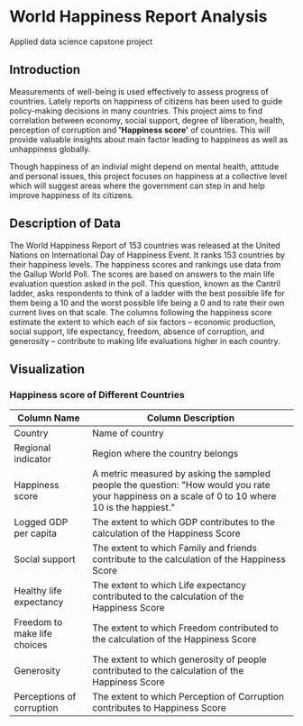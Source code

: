 # World Happiness Report Analysis

Applied data science capstone project

## Introduction

Measurements of well-being is used effectively to assess progress of countries. Lately reports on happiness of citizens has been used to guide policy-making decisions in many countries. This project aims to find correlation between economy, social support, degree of liberation, health, perception of corruption and **'Happiness score'** of countries. This will provide valuable insights about main factor leading to happiness as well as unhappiness globally. 

Though happiness of an indivial might depend on mental health, attitude and personal issues, this project focuses on happiness at a collective level which will suggest areas where the government can step in and help improve happiness of its citizens.

## Description of Data

The World Happiness Report of 153 countries was released at the United Nations on International Day of Happiness Event. It ranks 153 countries by their happiness levels. The happiness scores and rankings use data from the Gallup World Poll. The scores are based on answers to the main life evaluation question asked in the poll. This question, known as the Cantril ladder, asks respondents to think of a ladder with the best possible life for them being a 10 and the worst possible life being a 0 and to rate their own current lives on that scale. The columns following the happiness score estimate the extent to which each of six factors – economic production, social support, life expectancy, freedom, absence of corruption, and generosity – contribute to making life evaluations higher in each country.

<table>
  <thead>
    <tr>
      <th>Column Name</th>
      <th>Column Description</th>
    </tr>
  </thead>
  <tbody>
    <tr>
      <td>Country</td>
      <td>Name of country</td>
    </tr>
    <tr>
      <td>Regional indicator</td>
      <td>Region where the country belongs</td>
    </tr>
    <tr>
      <td>Happiness score</td>
      <td>A metric measured by asking the sampled people the question: "How would you rate your happiness on a scale of 0 to 10 where 10 is the happiest."</td>
    </tr>
    <tr>
      <td>Logged GDP per capita</td>
      <td>The extent to which GDP contributes to the calculation of the Happiness Score</td>
    </tr>
    <tr>
      <td>Social support</td>
      <td>The extent to which Family and friends contribute to the calculation of the Happiness Score</td>
    </tr>
    <tr>
      <td>Healthy life expectancy</td>
      <td>The extent to which Life expectancy contributed to the calculation of the Happiness Score</td>
    </tr>
    <tr>
      <td>Freedom to make life choices</td>
      <td>The extent to which Freedom contributed to the calculation of the Happiness Score</td>
    </tr>
    <tr>
      <td>Generosity</td>
      <td>The extent to which generosity of people contributed to the calculation of the Happiness Score</td>
    </tr>
     <tr>
      <td>Perceptions of corruption</td>
      <td>The extent to which Perception of Corruption contributes to Happiness Score</td>
    </tr>
  </tbody>
  
  ## Visualization
  
  ### Happiness score of Different Countries
  
  
  
